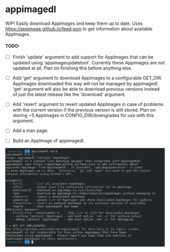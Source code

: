 # appimagedl
WIP! Easily download AppImages and keep them up to date.  Uses https://appimage.github.io/feed.json to get information about available AppImages.

#### TODO:

- [ ] Finish 'update' argument to add support for AppImages that can be updated using 'appimageupdatetool'.  Currently these AppImages are not updated at all.  Plan on finishing this before anything else.

- [ ] Add 'get' argument to download AppImages to a configurable GET_DIR.  AppImages downloaded this way will not be managed by appimagedl.  'get' argument will also be able to download previous versions instead of just the latest release like the 'download' argument.

- [ ] Add 'revert' argument to revert updated AppImages in case of problems with the current version if the previous version is still stored.  Plan on storing ~5 AppImages in CONFIG_DIR/downgrades for use with this argument.

- [ ] Add a man page.

- [ ] Build an AppImage of appimagedl.

![appimagedl-screenshot](/Screenshot.png)

